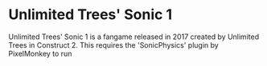 # Unlimited Trees' Sonic 1

Unlimited Trees' Sonic 1 is a fangame released in 2017 created by Unlimited Trees in Construct 2. This requires the 'SonicPhysics' plugin by PixelMonkey to run